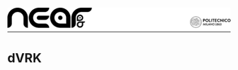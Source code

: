 <p align="center"> 
<a>
<picture>
  <source media="(prefers-color-scheme: dark)" srcset="images/banner_light.png">
  <img alt="NEARLab" src="images/banner_dark.png"> 
</picture>
</a> </p>

# dVRK
